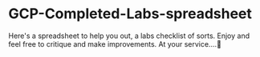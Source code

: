 # GCP-Completed-Labs-spreadsheet
Here's a spreadsheet to help you out, a labs checklist of sorts. Enjoy and feel free to critique and make improvements. At your service....🤗 
